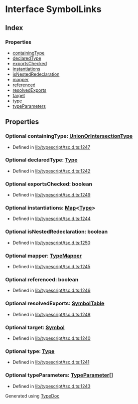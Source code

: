 # Interface SymbolLinks


## Index

### Properties
* [containingType](ts.symbollinks.md#containingtype)
* [declaredType](ts.symbollinks.md#declaredtype)
* [exportsChecked](ts.symbollinks.md#exportschecked)
* [instantiations](ts.symbollinks.md#instantiations)
* [isNestedRedeclaration](ts.symbollinks.md#isnestedredeclaration)
* [mapper](ts.symbollinks.md#mapper)
* [referenced](ts.symbollinks.md#referenced)
* [resolvedExports](ts.symbollinks.md#resolvedexports)
* [target](ts.symbollinks.md#target)
* [type](ts.symbollinks.md#type)
* [typeParameters](ts.symbollinks.md#typeparameters)

## Properties

### Optional containingType: [UnionOrIntersectionType](ts.unionorintersectiontype.md)

* Defined in [lib/typescript/tsc.d.ts:1247](https://github.com/kimamula/typedoc/blob/HEAD/src/lib/typescript/tsc.d.ts#L1247)


### Optional declaredType: [Type](ts.type.md)

* Defined in [lib/typescript/tsc.d.ts:1242](https://github.com/kimamula/typedoc/blob/HEAD/src/lib/typescript/tsc.d.ts#L1242)


### Optional exportsChecked: boolean

* Defined in [lib/typescript/tsc.d.ts:1249](https://github.com/kimamula/typedoc/blob/HEAD/src/lib/typescript/tsc.d.ts#L1249)


### Optional instantiations: [Map](ts.map.md)<[Type](ts.type.md)>

* Defined in [lib/typescript/tsc.d.ts:1244](https://github.com/kimamula/typedoc/blob/HEAD/src/lib/typescript/tsc.d.ts#L1244)


### Optional isNestedRedeclaration: boolean

* Defined in [lib/typescript/tsc.d.ts:1250](https://github.com/kimamula/typedoc/blob/HEAD/src/lib/typescript/tsc.d.ts#L1250)


### Optional mapper: [TypeMapper](ts.typemapper.md)

* Defined in [lib/typescript/tsc.d.ts:1245](https://github.com/kimamula/typedoc/blob/HEAD/src/lib/typescript/tsc.d.ts#L1245)


### Optional referenced: boolean

* Defined in [lib/typescript/tsc.d.ts:1246](https://github.com/kimamula/typedoc/blob/HEAD/src/lib/typescript/tsc.d.ts#L1246)


### Optional resolvedExports: [SymbolTable](ts.symboltable.md)

* Defined in [lib/typescript/tsc.d.ts:1248](https://github.com/kimamula/typedoc/blob/HEAD/src/lib/typescript/tsc.d.ts#L1248)


### Optional target: [Symbol](ts.symbol.md)

* Defined in [lib/typescript/tsc.d.ts:1240](https://github.com/kimamula/typedoc/blob/HEAD/src/lib/typescript/tsc.d.ts#L1240)


### Optional type: [Type](ts.type.md)

* Defined in [lib/typescript/tsc.d.ts:1241](https://github.com/kimamula/typedoc/blob/HEAD/src/lib/typescript/tsc.d.ts#L1241)


### Optional typeParameters: [TypeParameter](ts.typeparameter.md)[]

* Defined in [lib/typescript/tsc.d.ts:1243](https://github.com/kimamula/typedoc/blob/HEAD/src/lib/typescript/tsc.d.ts#L1243)



Generated using [TypeDoc](http://typedoc.io)

